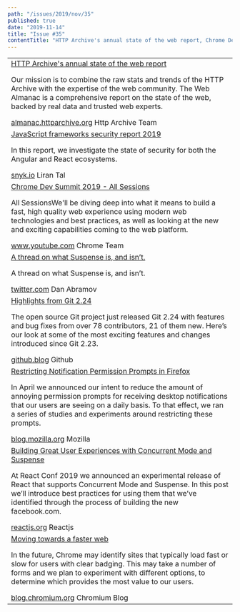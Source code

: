 ```yaml
---
path: "/issues/2019/nov/35"
published: true
date: "2019-11-14"
title: "Issue #35"
contentTitle: "HTTP Archive's annual state of the web report, Chrome Dev Summit 2019, Highlights from Git 2.24, A thread on what Suspense is, and isn’t ..."
---
```

<center>
	<table align="center" border="0" cellspacing="0" width="100%" height="100%" cellpadding="0">
    <tbody>
				<tr>
					<td>
            <div class="issue__content">
              <a href="https://almanac.httparchive.org/en/2019/" target="_blank" rel="noopener noreferrer">
                <span class="issue__content-title">HTTP Archive's annual state of the web report</span>
              </a>
							<p class="issue__content-desc">Our mission is to combine the raw stats and trends of the HTTP Archive with the expertise of the web community. The Web Almanac is a comprehensive report on the state of the web, backed by real data and trusted web experts.</p>
							<div class="issue__content-info"><a href="https://almanac.httparchive.org/en/2019/" target="_blank" rel="noopener noreferrer">almanac.httparchive.org</a> <span>Http Archive Team</span></div>
						</div>
					</td>
				</tr>
				<tr>
					<td>
            <div class="issue__content">
              <a href="https://snyk.io/blog/javascript-frameworks-security-report-2019/" target="_blank" rel="noopener noreferrer">
                <span class="issue__content-title">JavaScript frameworks security report 2019</span>
              </a>
							<p class="issue__content-desc">In this report, we investigate the state of security for both the Angular and React ecosystems.</p>
							<div class="issue__content-info"><a href="https://snyk.io/blog/javascript-frameworks-security-report-2019/" target="_blank" rel="noopener noreferrer">snyk.io</a> <span>Liran Tal</span></div>
						</div>
					</td>
				</tr>
				<tr>
					<td>
            <div class="issue__content">
              <a href="https://www.youtube.com/playlist?list=PLNYkxOF6rcIDA1uGhqy45bqlul0VcvKMr" target="_blank" rel="noopener noreferrer">
                <span class="issue__content-title">Chrome Dev Summit 2019 - All Sessions</span>
              </a>
							<p class="issue__content-desc">All SessionsWe'll be diving deep into what it means to build a fast, high quality web experience using modern web technologies and best practices, as well as looking at the new and exciting capabilities coming to the web platform.</p>
							<div class="issue__content-info"><a href="https://www.youtube.com/playlist?list=PLNYkxOF6rcIDA1uGhqy45bqlul0VcvKMr" target="_blank" rel="noopener noreferrer">www.youtube.com</a> <span>Chrome Team</span></div>
						</div>
					</td>
				</tr>
				<tr>
					<td>
            <div class="issue__content">
              <a href="https://twitter.com/dan_abramov/status/1190281186796605440" target="_blank" rel="noopener noreferrer">
                <span class="issue__content-title">A thread on what Suspense is, and isn’t.</span>
              </a>
							<p class="issue__content-desc">A thread on what Suspense is, and isn’t.</p>
							<div class="issue__content-info"><a href="https://twitter.com/dan_abramov/status/1190281186796605440" target="_blank" rel="noopener noreferrer">twitter.com</a> <span>Dan Abramov</span></div>
						</div>
					</td>
				</tr>
				<tr>
					<td>
            <div class="issue__content">
              <a href="https://github.blog/2019-11-03-highlights-from-git-2-24/" target="_blank" rel="noopener noreferrer">
                <span class="issue__content-title">Highlights from Git 2.24</span>
              </a>
							<p class="issue__content-desc">The open source Git project just released Git 2.24 with features and bug fixes from over 78 contributors, 21 of them new. Here’s our look at some of the most exciting features and changes introduced since Git 2.23.</p>
							<div class="issue__content-info"><a href="https://github.blog/2019-11-03-highlights-from-git-2-24/" target="_blank" rel="noopener noreferrer">github.blog</a> <span>Github</span></div>
						</div>
					</td>
				</tr>
				<tr>
					<td>
            <div class="issue__content">
              <a href="https://blog.mozilla.org/futurereleases/2019/11/04/restricting-notification-permission-prompts-in-firefox" target="_blank" rel="noopener noreferrer">
                <span class="issue__content-title">Restricting Notification Permission Prompts in Firefox</span>
              </a>
							<p class="issue__content-desc">In April we announced our intent to reduce the amount of annoying permission prompts for receiving desktop notifications that our users are seeing on a daily basis. To that effect, we ran a series of studies and experiments around restricting these prompts.</p>
							<div class="issue__content-info"><a href="https://blog.mozilla.org/futurereleases/2019/11/04/restricting-notification-permission-prompts-in-firefox" target="_blank" rel="noopener noreferrer">blog.mozilla.org</a> <span>Mozilla</span></div>
						</div>
					</td>
				</tr>
				<tr>
					<td>
            <div class="issue__content">
              <a href="https://reactjs.org/blog/2019/11/06/building-great-user-experiences-with-concurrent-mode-and-suspense.html" target="_blank" rel="noopener noreferrer">
                <span class="issue__content-title">Building Great User Experiences with Concurrent Mode and Suspense</span>
              </a>
							<p class="issue__content-desc">At React Conf 2019 we announced an experimental release of React that supports Concurrent Mode and Suspense. In this post we’ll introduce best practices for using them that we’ve identified through the process of building the new facebook.com.</p>
							<div class="issue__content-info"><a href="https://reactjs.org/blog/2019/11/06/building-great-user-experiences-with-concurrent-mode-and-suspense.html" target="_blank" rel="noopener noreferrer">reactjs.org</a> <span>Reactjs</span></div>
						</div>
					</td>
				</tr>
				<tr>
					<td>
            <div class="issue__content">
              <a href="https://blog.chromium.org/2019/11/moving-towards-faster-web.html" target="_blank" rel="noopener noreferrer">
                <span class="issue__content-title">Moving towards a faster web</span>
              </a>
							<p class="issue__content-desc">In the future, Chrome may identify sites that typically load fast or slow for users with clear badging. This may take a number of forms and we plan to experiment with different options, to determine which provides the most value to our users.</p>
							<div class="issue__content-info"><a href="https://blog.chromium.org/2019/11/moving-towards-faster-web.html" target="_blank" rel="noopener noreferrer">blog.chromium.org</a> <span>Chromium Blog</span></div>
						</div>
					</td>
				</tr></tbody>
  </table>
</center>

